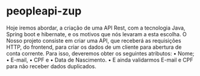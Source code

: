 # peopleapi-zup

Hoje iremos abordar, a criação de uma API Rest, com a tecnologia Java, Spring boot e hibernate, e os motivos que nós levaram a esta escolha.
O Nosso projeto consiste em criar uma API, que receberá as requisições HTTP, do frontend, para criar os dados de um cliente para abertura de conta corrente. Para isso, deveremos obter os seguintes atributos: 
•	Nome; 
•	E-mail, 
•	CPF e 
•	Data de Nascimento.
•	 E ainda validarmos E-mail e CPF para não receber dados duplicados.
